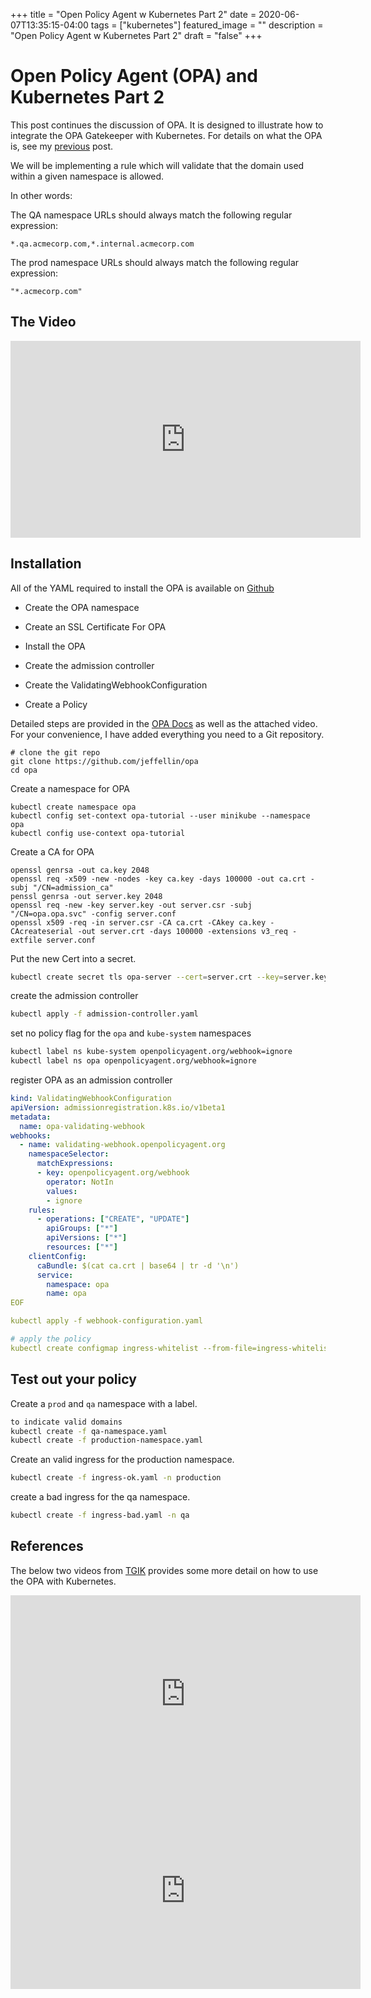 +++
title = "Open Policy Agent w Kubernetes Part 2"
date = 2020-06-07T13:35:15-04:00
tags = ["kubernetes"]
featured_image = ""
description = "Open Policy Agent w Kubernetes Part 2"
draft = "false"
+++

# Open Policy Agent (OPA) and Kubernetes Part 2

This post continues the discussion of OPA. It is designed to illustrate how to integrate the OPA Gatekeeper with Kubernetes. For details on what the OPA is, see my [previous](/2020/06/06/open-policy-agent-w-Kubernetes) post. 

We will be implementing a rule which will validate that the domain used within a given namespace is allowed.

In other words: 

The QA namespace URLs should always match the following regular expression:

`*.qa.acmecorp.com,*.internal.acmecorp.com`

The prod namespace URLs should always match the following regular expression:

`"*.acmecorp.com"`

## The Video

<iframe width="560" height="315" src="https://www.youtube.com/embed/dELQoCN2g_E" frameborder="0" allow="accelerometer; autoplay; encrypted-media; gyroscope; picture-in-picture" allowfullscreen></iframe>

## Installation

All of the YAML required to install the OPA is available on [Github](https://github.com/jeffellin/opa)

* Create the OPA namespace

* Create an SSL Certificate For OPA

* Install the OPA

* Create the admission controller

* Create the ValidatingWebhookConfiguration

* Create a Policy

Detailed steps are provided in the [OPA Docs](https://www.openpolicyagent.org/docs/latest/kubernetes-tutorial/) as well as the attached video. For your convenience, I have added everything you need to a Git repository.

```language-bash
# clone the git repo
git clone https://github.com/jeffellin/opa
cd opa
```
Create a namespace for OPA
```language-bash
kubectl create namespace opa
kubectl config set-context opa-tutorial --user minikube --namespace opa
kubectl config use-context opa-tutorial
```
Create a CA for OPA
```language-bash
openssl genrsa -out ca.key 2048
openssl req -x509 -new -nodes -key ca.key -days 100000 -out ca.crt -subj "/CN=admission_ca"
penssl genrsa -out server.key 2048
openssl req -new -key server.key -out server.csr -subj "/CN=opa.opa.svc" -config server.conf
openssl x509 -req -in server.csr -CA ca.crt -CAkey ca.key -CAcreateserial -out server.crt -days 100000 -extensions v3_req -extfile server.conf
```
Put the new Cert into a secret.
```bash
kubectl create secret tls opa-server --cert=server.crt --key=server.key
```
create the admission controller
```bash
kubectl apply -f admission-controller.yaml
```
set no policy flag for the `opa` and `kube-system` namespaces
```bash
kubectl label ns kube-system openpolicyagent.org/webhook=ignore
kubectl label ns opa openpolicyagent.org/webhook=ignore
```
register OPA as an admission controller
```yaml
kind: ValidatingWebhookConfiguration
apiVersion: admissionregistration.k8s.io/v1beta1
metadata:
  name: opa-validating-webhook
webhooks:
  - name: validating-webhook.openpolicyagent.org
    namespaceSelector:
      matchExpressions:
      - key: openpolicyagent.org/webhook
        operator: NotIn
        values:
        - ignore
    rules:
      - operations: ["CREATE", "UPDATE"]
        apiGroups: ["*"]
        apiVersions: ["*"]
        resources: ["*"]
    clientConfig:
      caBundle: $(cat ca.crt | base64 | tr -d '\n')
      service:
        namespace: opa
        name: opa
EOF

kubectl apply -f webhook-configuration.yaml

# apply the policy
kubectl create configmap ingress-whitelist --from-file=ingress-whitelist.rego

```

## Test out your policy

Create a `prod` and `qa` namespace with a label.

```bash
to indicate valid domains
kubectl create -f qa-namespace.yaml
kubectl create -f production-namespace.yaml
```

Create an valid ingress for the production namespace.
```bash
kubectl create -f ingress-ok.yaml -n production
```
create a bad ingress for the qa namespace.
```bash
kubectl create -f ingress-bad.yaml -n qa
```

## References

The below two videos from [TGIK](http://tgik.io) provides some more detail on how to use the OPA with Kubernetes.

<iframe width="560" height="315" src="https://www.youtube.com/embed/QU9BGPf0hBw" frameborder="0" allow="accelerometer; autoplay; encrypted-media; gyroscope; picture-in-picture" allowfullscreen></iframe>

<iframe width="560" height="315" src="https://www.youtube.com/embed/ZJgaGJm9NJE" frameborder="0" allow="accelerometer; autoplay; encrypted-media; gyroscope; picture-in-picture" allowfullscreen></iframe>